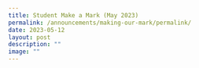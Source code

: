 ```yaml
---
title: Student Make a Mark (May 2023)
permalink: /announcements/making-our-mark/permalink/
date: 2023-05-12
layout: post
description: ""
image: ""
---
```

